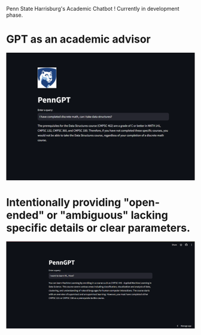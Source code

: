 Penn State Harrisburg's Academic Chatbot !
Currently in development phase.

# GPT as an academic advisor

![UI1!](images/DeployedTest2.png)

# Intentionally providing "open-ended" or "ambiguous" lacking specific details or clear parameters.

![UI2!](images/DeployedTest1.png)
